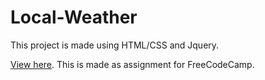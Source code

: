 # Local-Weather

This project is made using HTML/CSS and Jquery.

[View here](https://codija.github.io/Local-Weather/).
This is made as assignment for FreeCodeCamp.
